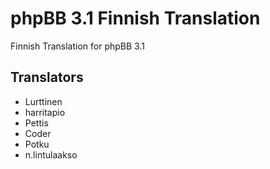 # phpBB 3.1 Finnish Translation
Finnish Translation for phpBB 3.1

Translators
---
* Lurttinen
* harritapio
* Pettis
* Coder
* Potku
* n.lintulaakso
